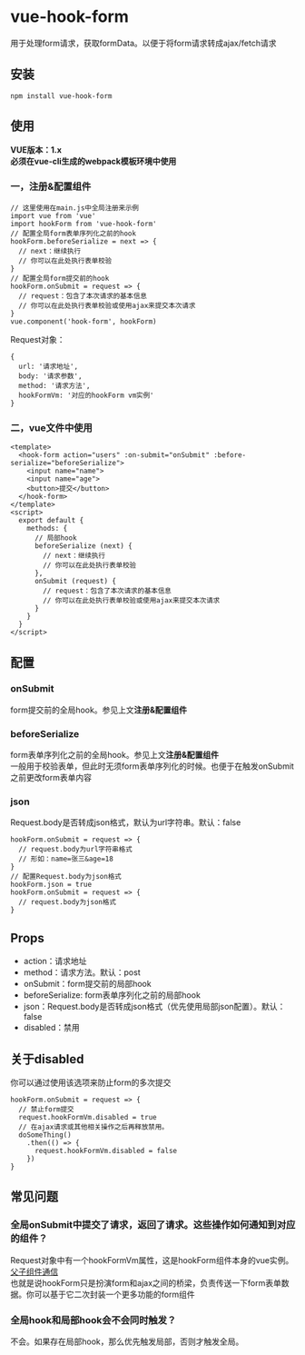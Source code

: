 # vue-hook-form
用于处理form请求，获取formData。以便于将form请求转成ajax/fetch请求

## 安装
```
npm install vue-hook-form
```
## 使用
**VUE版本：1.x** <br>
**必须在vue-cli生成的webpack模板环境中使用**
### 一，注册&配置组件
```
// 这里使用在main.js中全局注册来示例
import vue from 'vue'
import hookForm from 'vue-hook-form'
// 配置全局form表单序列化之前的hook
hookForm.beforeSerialize = next => {
  // next：继续执行
  // 你可以在此处执行表单校验
}
// 配置全局form提交前的hook
hookForm.onSubmit = request => {
  // request：包含了本次请求的基本信息
  // 你可以在此处执行表单校验或使用ajax来提交本次请求
}
vue.component('hook-form', hookForm)
```
Request对象：
```
{
  url: '请求地址',
  body: '请求参数',
  method: '请求方法',
  hookFormVm: '对应的hookForm vm实例'
}
```
### 二，vue文件中使用
```
<template>
  <hook-form action="users" :on-submit="onSubmit" :before-serialize="beforeSerialize">
    <input name="name">
    <input name="age">
    <button>提交</button>
  </hook-form>
</template>
<script>
  export default {
    methods: {
      // 局部hook
      beforeSerialize (next) {
        // next：继续执行
        // 你可以在此处执行表单校验
      },
      onSubmit (request) {
        // request：包含了本次请求的基本信息
        // 你可以在此处执行表单校验或使用ajax来提交本次请求
      }
    }
  }
</script>
```
## 配置
### onSubmit
form提交前的全局hook。参见上文**注册&配置组件**

### beforeSerialize
form表单序列化之前的全局hook。参见上文**注册&配置组件**<br>
一般用于校验表单，但此时无须form表单序列化的时候。也便于在触发onSubmit之前更改form表单内容

### json
Request.body是否转成json格式，默认为url字符串。默认：false
```
hookForm.onSubmit = request => {
  // request.body为url字符串格式
  // 形如：name=张三&age=18
}
// 配置Request.body为json格式
hookForm.json = true
hookForm.onSubmit = request => {
  // request.body为json格式
}
```
## Props
* action：请求地址
* method：请求方法。默认：post
* onSubmit：form提交前的局部hook
* beforeSerialize: form表单序列化之前的局部hook
* json：Request.body是否转成json格式（优先使用局部json配置）。默认：false
* disabled：禁用

## 关于disabled
你可以通过使用该选项来防止form的多次提交
```
hookForm.onSubmit = request => {
  // 禁止form提交
  request.hookFormVm.disabled = true
  // 在ajax请求或其他相关操作之后再释放禁用。
  doSomeThing()
    .then(() => {
      request.hookFormVm.disabled = false
    })
}
```
## 常见问题
### 全局onSubmit中提交了请求，返回了请求。这些操作如何通知到对应的组件？
Request对象中有一个hookFormVm属性，这是hookForm组件本身的vue实例。[父子组件通信](http://cn.vuejs.org/guide/components.html#u7236_u5B50_u7EC4_u4EF6_u901A_u4FE1) <br>
也就是说hookForm只是扮演form和ajax之间的桥梁，负责传送一下form表单数据。你可以基于它二次封装一个更多功能的form组件

### 全局hook和局部hook会不会同时触发？
不会。如果存在局部hook，那么优先触发局部，否则才触发全局。

